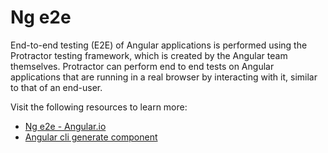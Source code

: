 # Ng e2e

End-to-end testing (E2E) of Angular applications is performed using the Protractor testing framework, which is created by the Angular team themselves. Protractor can perform end to end tests on Angular applications that are running in a real browser by interacting with it, similar to that of an end-user.

Visit the following resources to learn more:

- [Ng e2e - Angular.io](https://angular.io/cli/e2e)
- [Angular cli generate component](https://www.youtube.com/watch?v=3vFnhzEGfew)